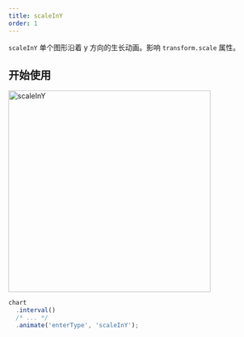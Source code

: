 ```yaml
---
title: scaleInY
order: 1
---
```


`scaleInY` 单个图形沿着 y 方向的生长动画。影响 `transform.scale` 属性。

## 开始使用

<img alt="scaleInY" src="https://gw.alipayobjects.com/mdn/rms_f5c722/afts/img/A*L6mkQa3aG64AAAAAAAAAAABkARQnAQ" width="400" />

```ts
chart
  .interval()
  /* ... */
  .animate('enterType', 'scaleInY');
```
